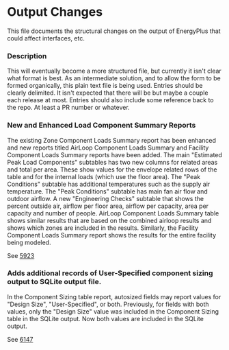 Output Changes
==============

This file documents the structural changes on the output of EnergyPlus that could affect interfaces, etc.

### Description

This will eventually become a more structured file, but currently it isn't clear what format is best. As an intermediate solution, and to allow the form to be formed organically, this plain text file is being used. Entries should be clearly delimited.  It isn't expected that there will be but maybe a couple each release at most. Entries should also include some reference back to the repo.  At least a PR number or whatever.

### New and Enhanced Load Component Summary Reports

The existing Zone Component Loads Summary report has been enhanced and new reports titled AirLoop Component Loads Summary and Facility Component Loads Summary reports have been added. The main "Estimated Peak Load Components" subtables has two new columns for related areas and total per area. These show values for the envelope related rows of the table and for the internal loads (which use the floor area). The "Peak Conditions" subtable has additional temperatures such as the supply air temperature. The "Peak Conditions" subtable has main fan air flow and outdoor airflow. A new "Engineering Checks" subtable that shows the percent outside air, airflow per floor area, airflow per  capacity, area per capacity and number of people. AirLoop Component Loads Summary table shows similar results that are based on the combined airloop results and shows which zones are included in the results. Similarly, the Facility Component Loads Summary report shows the results for the entire facility being modeled.

See [5923](https://github.com/NREL/EnergyPlus/pull/5923)

### Adds additional records of User-Specified component sizing output to SQLite output file. 

In the Component Sizing table report, autosized fields may report values for "Design Size", "User-Specified", or both.  Previously, for fields with both values, only the "Design Size" value was included in the Component Sizing table in the SQLite output.  Now both values are included in the SQLite output.

See [6147](https://github.com/NREL/EnergyPlus/pull/6147)

